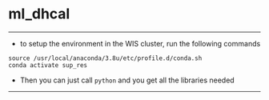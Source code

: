 # ml_dhcal

---

- to setup the environment in the WIS cluster, run the following commands
```
source /usr/local/anaconda/3.8u/etc/profile.d/conda.sh
conda activate sup_res
```

- Then you can just call `python` and you get all the libraries needed
---
